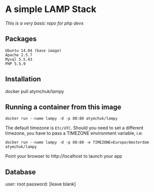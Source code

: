 # A simple LAMP Stack

*This is a very basic repo for php devs*


Packages
--------

    Ubuntu 14.04 (base image)
    Apache 2.5.7
    Mysql 5.5.43
    PHP 5.5.9

Installation
------------
docker pull atymchuk/lampy

Running a container from this image
-----------------------------------
`docker run --name lampy -d -p 80:80 atymchuk/lampy`

The default timezone is `Etc/UTC`. Should you need to set a different timezone, you have to pass a TIMEZONE environment variable, i.e:

`docker run --name lampy -d -p 80:80 -e TIMEZONE=Europe/Amsterdam atymchuk/lampy`

Point your browser to http://localhost to launch your app

Database
--------
user: root
password: [leave blank]

